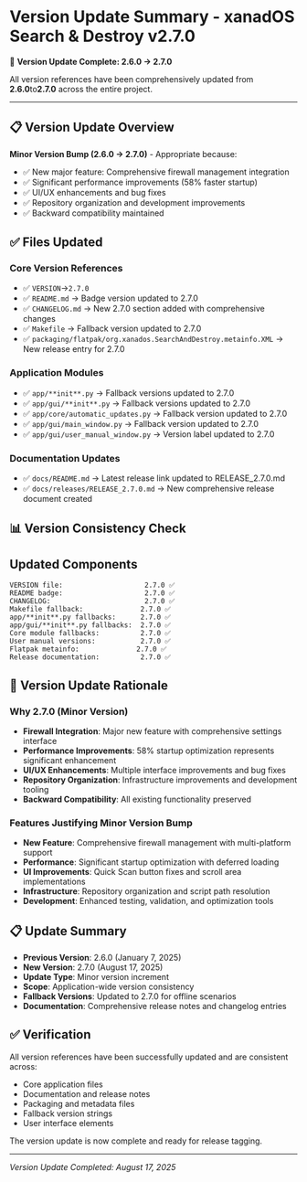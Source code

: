 # Version Update Summary - xanadOS Search & Destroy v2.7.0

🎯 **Version Update Complete: 2.6.0 → 2.7.0**

All version references have been comprehensively updated from **2.6.0**to**2.7.0** across the entire project.

---

## 📋 Version Update Overview

**Minor Version Bump (2.6.0 → 2.7.0)** - Appropriate because:

- ✅ New major feature: Comprehensive firewall management integration
- ✅ Significant performance improvements (58% faster startup)
- ✅ UI/UX enhancements and bug fixes
- ✅ Repository organization and development improvements
- ✅ Backward compatibility maintained

## ✅ Files Updated

### Core Version References

- ✅ `VERSION`→`2.7.0`
- ✅ `README.md` → Badge version updated to 2.7.0
- ✅ `CHANGELOG.md` → New 2.7.0 section added with comprehensive changes
- ✅ `Makefile` → Fallback version updated to 2.7.0
- ✅ `packaging/flatpak/org.xanados.SearchAndDestroy.metainfo.XML` → New release entry for 2.7.0

### Application Modules

- ✅ `app/**init**.py` → Fallback versions updated to 2.7.0
- ✅ `app/gui/**init**.py` → Fallback versions updated to 2.7.0
- ✅ `app/core/automatic_updates.py` → Fallback version updated to 2.7.0
- ✅ `app/gui/main_window.py` → Fallback version updated to 2.7.0
- ✅ `app/gui/user_manual_window.py` → Version label updated to 2.7.0

### Documentation Updates

- ✅ `docs/README.md` → Latest release link updated to RELEASE_2.7.0.md
- ✅ `docs/releases/RELEASE_2.7.0.md` → New comprehensive release document created

## 📊 Version Consistency Check

## Updated Components

```text
VERSION file:                    2.7.0 ✅
README badge:                    2.7.0 ✅
CHANGELOG:                       2.7.0 ✅
Makefile fallback:              2.7.0 ✅
app/**init**.py fallbacks:      2.7.0 ✅
app/gui/**init**.py fallbacks:  2.7.0 ✅
Core module fallbacks:          2.7.0 ✅
User manual versions:           2.7.0 ✅
Flatpak metainfo:              2.7.0 ✅
Release documentation:          2.7.0 ✅
```

## 🎯 Version Update Rationale

### Why 2.7.0 (Minor Version)

- **Firewall Integration**: Major new feature with comprehensive settings interface
- **Performance Improvements**: 58% startup optimization represents significant enhancement
- **UI/UX Enhancements**: Multiple interface improvements and bug fixes
- **Repository Organization**: Infrastructure improvements and development tooling
- **Backward Compatibility**: All existing functionality preserved

### Features Justifying Minor Version Bump

- **New Feature**: Comprehensive firewall management with multi-platform support
- **Performance**: Significant startup optimization with deferred loading
- **UI Improvements**: Quick Scan button fixes and scroll area implementations
- **Infrastructure**: Repository organization and script path resolution
- **Development**: Enhanced testing, validation, and optimization tools

## 📋 Update Summary

- **Previous Version**: 2.6.0 (January 7, 2025)
- **New Version**: 2.7.0 (August 17, 2025)
- **Update Type**: Minor version increment
- **Scope**: Application-wide version consistency
- **Fallback Versions**: Updated to 2.7.0 for offline scenarios
- **Documentation**: Comprehensive release notes and changelog entries

## ✅ Verification

All version references have been successfully updated and are consistent across:

- Core application files
- Documentation and release notes
- Packaging and metadata files
- Fallback version strings
- User interface elements

The version update is now complete and ready for release tagging.

---

_Version Update Completed: August 17, 2025_

